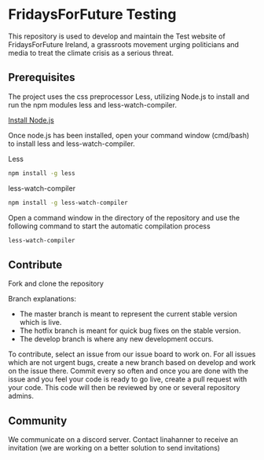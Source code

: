 # FridaysForFuture Testing
This repository is used to develop and maintain the Test  website of FridaysForFuture Ireland, a grassroots movement urging politicians and media to treat the climate crisis as a serious threat.

## Prerequisites
The project uses the css preprocessor Less, utilizing Node.js to install and run the npm modules less and less-watch-compiler.

[Install Node.js](https://nodejs.org/en/)

Once node.js has been installed, open your command window (cmd/bash) to install less and less-watch-compiler.

Less
```bash
npm install -g less
```
less-watch-compiler
```bash
npm install -g less-watch-compiler
```

Open a command window in the directory of the repository and use the following command to start the automatic compilation process
```bash
less-watch-compiler
```

## Contribute
Fork and clone the repository

Branch explanations:
- The master branch is meant to represent the current stable version which is live.
- The hotfix branch is meant for quick bug fixes on the stable version.
- The develop branch is where any new development occurs.

To contribute, select an issue from our issue board to work on. For all issues which are not urgent bugs, create a new branch based on develop and work on the issue there. Commit every so often and once you are done with the issue and you feel your code is ready to go live, create a pull request with your code. This code will then be reviewed by one or several repository admins.

## Community
We communicate on a discord server. Contact linahanner to receive an invitation (we are working on a better solution to send invitations)
